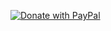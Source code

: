 [![Donate  with PayPal](https://img.shields.io/badge/Donate-PayPal-green.svg)](https://www.paypal.com/donate/?cmd=_s-xclick&hosted_button_id=9HB453BWRAWMS)

